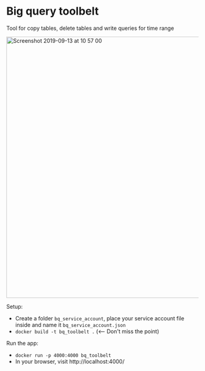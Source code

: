 # Big query toolbelt

Tool for copy tables, delete tables and write queries for time range


<img width="685" alt="Screenshot 2019-09-13 at 10 57 00" src="https://user-images.githubusercontent.com/35922697/64850497-cb00df00-d615-11e9-953b-924a31df87b7.png">


Setup:
- Create a folder ```bq_service_account```, place your service account file inside and name it ```bq_service_account.json```
- ```docker build -t bq_toolbelt .```     (<-- Don't miss the point)

Run the app:
- ```docker run -p 4000:4000 bq_toolbelt```
- In your browser, visit http://localhost:4000/
